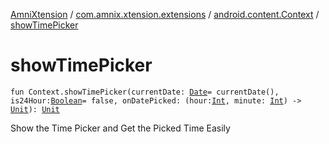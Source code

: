 [AmniXtension](../../index.md) / [com.amnix.xtension.extensions](../index.md) / [android.content.Context](index.md) / [showTimePicker](./show-time-picker.md)

# showTimePicker

`fun Context.showTimePicker(currentDate: `[`Date`](http://docs.oracle.com/javase/6/docs/api/java/util/Date.html)` = currentDate(), is24Hour: `[`Boolean`](https://kotlinlang.org/api/latest/jvm/stdlib/kotlin/-boolean/index.html)` = false, onDatePicked: (hour: `[`Int`](https://kotlinlang.org/api/latest/jvm/stdlib/kotlin/-int/index.html)`, minute: `[`Int`](https://kotlinlang.org/api/latest/jvm/stdlib/kotlin/-int/index.html)`) -> `[`Unit`](https://kotlinlang.org/api/latest/jvm/stdlib/kotlin/-unit/index.html)`): `[`Unit`](https://kotlinlang.org/api/latest/jvm/stdlib/kotlin/-unit/index.html)

Show the Time Picker and Get the Picked Time Easily

